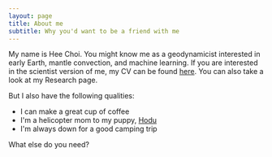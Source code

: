 ```yaml
---
layout: page
title: About me
subtitle: Why you'd want to be a friend with me
---
```


My name is Hee Choi. You might know me as a geodynamicist interested in early Earth, mantle convection, and machine learning. If you are interested in the scientist version of me, my CV can be found [here](assets/data/hchoi_cv_ac.pdf). You can also take a look at my Research page.

But I also have the following qualities:

- I can make a great cup of coffee
- I'm a helicopter mom to my puppy, [Hodu](https://www.instagram.com/hoduthepuppy)
- I'm always down for a good camping trip

What else do you need?

